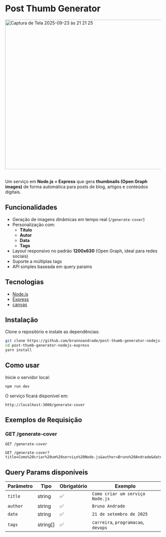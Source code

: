 # Post Thumb Generator

<img width="974" height="485" alt="Captura de Tela 2025-09-23 às 21 21 25" src="https://github.com/user-attachments/assets/c67b5093-7fc7-4359-9782-fa1e71529d83" />
<br/><br/>

Um serviço em **Node.js + Express** que gera **thumbnails (Open Graph images)** de forma automática para posts de blog, artigos e conteúdos digitais.  

## Funcionalidades

- Geração de imagens dinâmicas em tempo real (`/generate-cover`)
- Personalização com:
  - **Título**
  - **Autor**
  - **Data**
  - **Tags**
- Layout responsivo no padrão **1200x630** (Open Graph, ideal para redes sociais)
- Suporte a múltiplas tags
- API simples baseada em query params

## Tecnologias

- [Node.js](https://nodejs.org/)
- [Express](https://expressjs.com/)
- [canvas](https://www.npmjs.com/package/canvas)

## Instalação

Clone o repositório e instale as dependências:

```bash
git clone https://github.com/brunnoandrade/post-thumb-generator-nodejs-express.git
cd post-thumb-generator-nodejs-express
yarn install
```

## Como usar

Inicie o servidor local:

```bash
npm run dev
```

O serviço ficará disponível em:

```
http://localhost:3000/generate-cover
```

## Exemplos de Requisição

### GET /generate-cover

```http
GET /generate-cover
```

```http
GET /generate-cover?title=Como%20criar%20um%20serviço%20Node.js&author=Bruno%20Andrade&date=21%20de%20setembro%20de%202025&tags=carreira&tags=programacao&tags=aprendizado
```

## Query Params disponíveis

| Parâmetro | Tipo     | Obrigatório | Exemplo                         |
|-----------|----------|-------------|---------------------------------|
| `title`   | string   | ✅           | `Como criar um serviço Node.js` |
| `author`  | string   | ✅           | `Bruno Andrade`                 |
| `date`    | string   | ✅           | `21 de setembro de 2025`        |
| `tags`    | string[] | ✅           | `carreira`, `programacao`, `devops` |

